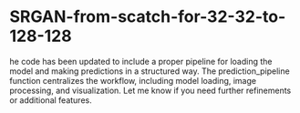 # SRGAN-from-scatch-for-32-32-to-128-128
he code has been updated to include a proper pipeline for loading the model and making predictions in a structured way. The prediction_pipeline function centralizes the workflow, including model loading, image processing, and visualization. Let me know if you need further refinements or additional features.
